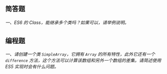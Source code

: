 ## 简答题

###### 一、ES6 的 Class，能继承多个类吗？如果可以，请举例说明。

## 编程题

###### 一、请创建一个类 `SimpleArray`，它拥有 `Array` 的所有特性，此外它还有一个 `difference` 方法，这个方法可以计算该数组和另外一个数组的差集。请简述使用 ES5 实现时会有什么问题。

